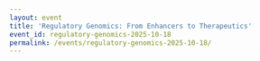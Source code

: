 ```yaml
---
layout: event
title: 'Regulatory Genomics: From Enhancers to Therapeutics'
event_id: regulatory-genomics-2025-10-18
permalink: /events/regulatory-genomics-2025-10-18/
---
```

